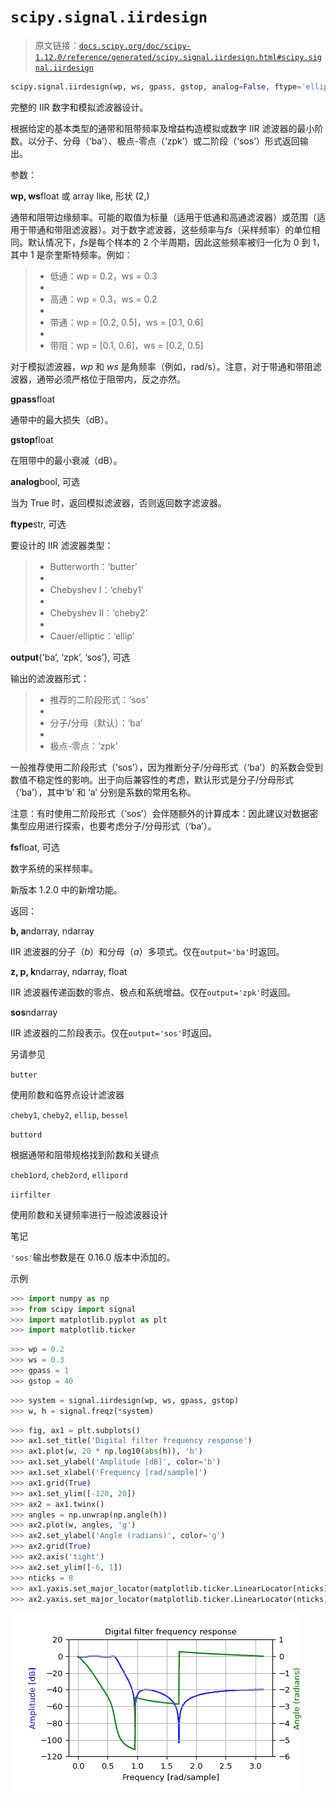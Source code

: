 # `scipy.signal.iirdesign`

> 原文链接：[`docs.scipy.org/doc/scipy-1.12.0/reference/generated/scipy.signal.iirdesign.html#scipy.signal.iirdesign`](https://docs.scipy.org/doc/scipy-1.12.0/reference/generated/scipy.signal.iirdesign.html#scipy.signal.iirdesign)

```py
scipy.signal.iirdesign(wp, ws, gpass, gstop, analog=False, ftype='ellip', output='ba', fs=None)
```

完整的 IIR 数字和模拟滤波器设计。

根据给定的基本类型的通带和阻带频率及增益构造模拟或数字 IIR 滤波器的最小阶数。以分子、分母（‘ba’）、极点-零点（‘zpk’）或二阶段（‘sos’）形式返回输出。

参数：

**wp, ws**float 或 array like, 形状 (2,)

通带和阻带边缘频率。可能的取值为标量（适用于低通和高通滤波器）或范围（适用于带通和带阻滤波器）。对于数字滤波器，这些频率与*fs*（采样频率）的单位相同。默认情况下，*fs*是每个样本的 2 个半周期，因此这些频率被归一化为 0 到 1，其中 1 是奈奎斯特频率。例如：

> +   低通：wp = 0.2，ws = 0.3
> +   
> +   高通：wp = 0.3，ws = 0.2
> +   
> +   带通：wp = [0.2, 0.5]，ws = [0.1, 0.6]
> +   
> +   带阻：wp = [0.1, 0.6]，ws = [0.2, 0.5]

对于模拟滤波器，*wp* 和 *ws* 是角频率（例如，rad/s）。注意，对于带通和带阻滤波器，通带必须严格位于阻带内，反之亦然。

**gpass**float

通带中的最大损失（dB）。

**gstop**float

在阻带中的最小衰减（dB）。

**analog**bool, 可选

当为 True 时，返回模拟滤波器，否则返回数字滤波器。

**ftype**str, 可选

要设计的 IIR 滤波器类型：

> +   Butterworth：‘butter’
> +   
> +   Chebyshev I：‘cheby1’
> +   
> +   Chebyshev II：‘cheby2’
> +   
> +   Cauer/elliptic：‘ellip’

**output**{‘ba’, ‘zpk’, ‘sos’}, 可选

输出的滤波器形式：

> +   推荐的二阶段形式：‘sos’
> +   
> +   分子/分母（默认）：‘ba’
> +   
> +   极点-零点：‘zpk’

一般推荐使用二阶段形式（‘sos’），因为推断分子/分母形式（‘ba’）的系数会受到数值不稳定性的影响。出于向后兼容性的考虑，默认形式是分子/分母形式（‘ba’），其中‘b’ 和 ‘a’ 分别是系数的常用名称。

注意：有时使用二阶段形式（‘sos’）会伴随额外的计算成本：因此建议对数据密集型应用进行探索，也要考虑分子/分母形式（‘ba’）。

**fs**float, 可选

数字系统的采样频率。

新版本 1.2.0 中的新增功能。

返回：

**b, a**ndarray, ndarray

IIR 滤波器的分子（*b*）和分母（*a*）多项式。仅在`output='ba'`时返回。

**z, p, k**ndarray, ndarray, float

IIR 滤波器传递函数的零点、极点和系统增益。仅在`output='zpk'`时返回。

**sos**ndarray

IIR 滤波器的二阶段表示。仅在`output='sos'`时返回。

另请参见

`butter`

使用阶数和临界点设计滤波器

`cheby1`, `cheby2`, `ellip`, `bessel`

`buttord`

根据通带和阻带规格找到阶数和关键点

`cheb1ord`, `cheb2ord`, `ellipord`

`iirfilter`

使用阶数和关键频率进行一般滤波器设计

笔记

`'sos'`输出参数是在 0.16.0 版本中添加的。

示例

```py
>>> import numpy as np
>>> from scipy import signal
>>> import matplotlib.pyplot as plt
>>> import matplotlib.ticker 
```

```py
>>> wp = 0.2
>>> ws = 0.3
>>> gpass = 1
>>> gstop = 40 
```

```py
>>> system = signal.iirdesign(wp, ws, gpass, gstop)
>>> w, h = signal.freqz(*system) 
```

```py
>>> fig, ax1 = plt.subplots()
>>> ax1.set_title('Digital filter frequency response')
>>> ax1.plot(w, 20 * np.log10(abs(h)), 'b')
>>> ax1.set_ylabel('Amplitude [dB]', color='b')
>>> ax1.set_xlabel('Frequency [rad/sample]')
>>> ax1.grid(True)
>>> ax1.set_ylim([-120, 20])
>>> ax2 = ax1.twinx()
>>> angles = np.unwrap(np.angle(h))
>>> ax2.plot(w, angles, 'g')
>>> ax2.set_ylabel('Angle (radians)', color='g')
>>> ax2.grid(True)
>>> ax2.axis('tight')
>>> ax2.set_ylim([-6, 1])
>>> nticks = 8
>>> ax1.yaxis.set_major_locator(matplotlib.ticker.LinearLocator(nticks))
>>> ax2.yaxis.set_major_locator(matplotlib.ticker.LinearLocator(nticks)) 
```

![../../_images/scipy-signal-iirdesign-1.png](img/bc5aacccaa4d844a0af806ed02e2605c.png)
